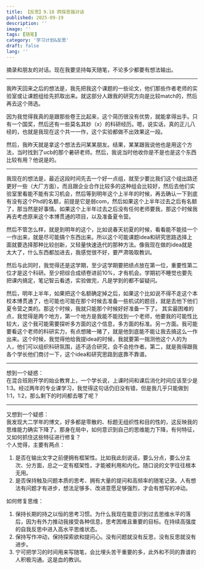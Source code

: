 ```yaml
---
title: 【反思】9.18 跨保思路对话
published: 2025-09-19
description: ''
image: ''
tags: [随笔]
category: '学习计划&反思'
draft: false 
lang: ''
---
```

摘录和朋友的对话。现在我要坚持每天随笔，不论多少都要有想法输出。

---
我昨天回来之后的想法是，我先把我这个课题的一些论文，他们那些作者老师的实验室或让课题组给先抓取出来。就这部分人跟我的研究方向是比较match的，然后再去这个筛选。

因为我觉得我真的是跟那些卷王比起来，这个简历很没有优势，就能拿得出手。只有一个国奖，然后还有一些莫名其妙（x）的科研经历。嗯，说实话，真的正儿八经的，也就是我现在这个共一一作，这个实验都做不出效果这一段。

然后，我昨天就是拿这个想法去问某某朋友。结果，某某跟我说他也是用这个方法，当时找到了ucb的那个暑研老师。然后，我说当时他收你是不是也是这个东西比较有用？他说是的。

---

我现在的想法是，最近这段时间先去一个好一点组，就至少要比我们这个组出路还更好一些（大厂方面）。而且跟企业合作比较多的这种组会比较好，然后去他们实验室里看能不能有实习机会，然后等到明年这个上半年的时候，再去确认一下到底有没有这个Phd的名额，前提是它是弱com，然后如果这个上半年过去之后有名额了，那当然是好事情。如果这个上半年过去之后没有任何老师要我，那这个时候我再去考虑原来这个本博贯通的项目，以及准备夏令营。

然后不管怎么样，就是到明年的这个，比如说春天初夏的时候，看看能不能挂一个一作出来，就是尽可能搞个东西出来。所以这个可能课题idea和研究思路选择上面就要选择那种比较创新，又轻量快速迭代的那种方法。像我现在做的idea就是太大了，什么东西都加进去，我感觉很不好，要严肃吸取教训。

然后与此同时，我觉得还是这学期，至少这学期要把绩点放在第一位，重要性第二位才是这个科研。至少把综合成绩卷进前10%，才有机会。学期初不睡觉也要先把课内搞定，笔记智云看透，实验做完，凡是学到的都不留疑问。

然后，明年上半年，如果把这个名额确定掉之后，如果这个比如说不得不走这个本校本博贯通了，也可能也可能在那个时候去准备一些机试的题目，就是去他下他们夏令营之类的。那这个时候，我就只能那个时候好好准备一下了。
其实最困难的点，我觉得是两个地方，第一个地方是我能不能找到一个老师，他要我的可能性比较大，这个我可能需要探听多方面的这个信息，多方面的标准。另一方面。我可能要看这个老师的科研实力，有点想赌一赌了，就是他到底能不能让我去搞这么一作出来。这个时候，我觉得他给我提idea的时候，我就要第一揣测他这个人的为人，他们可以组织科研氛围，适不适合研究，会不会抢作者。第二，就是我得跟我各个学长他们商讨一下，这个idea和研究思路到底靠不靠谱。

---
想到一个疑惑：   
在混合班刚开学的始业教育上，一个学长说，上课时间和课后消化时间应该至少是1:3。经过两年的专业课学习，我觉得这句话仍旧没有错，但是我几乎只能做到1:1，1:2，那么剩下的时间都去哪了呢？

---
又想到一个疑惑：   
我发现大二学年的博文，好多都是零散的、标题无组织性和目的性的，这反映我的思维能力确实下降了。那身在局中，如何意识到自己的思维能力下降，有何特征，又如何抓住这些特征进行修复？   
个人觉得，主要有两点：
1. 是否在输出文字之前便拥有框架性。比如我此刻说话，要么分点，要么分主次、分方面，总之一定有框架性，才能被利用和内化。随口说的文字往往根本无用。
2. 是否保持触及问题本质的思考、拥有大量的提问和高频率的随笔记录。人有想法有问题才有进步，想法足够多、改进意愿足够强烈，才会有想写的冲动。

如何修复思维：
1. 保持长期的持之以恒的思考习惯。为什么我现在能意识到过去思维水平的落后，因为有外力推动我接受各种信息，思考困难且重要的目标。在持续高强度的自我反思中进入高水平思维状态。
2. 保持写作冲动，保持探索欲和提问心。没有问题就没有反思，没有反思就没有进步。
3. 宁可把学习的时间用来写随笔，会比埋头苦干重要的多，此外和不同的靠谱的人积极沟通。这是血的教训。